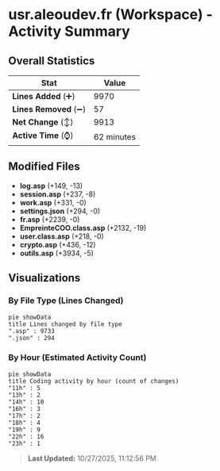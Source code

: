 # usr.aleoudev.fr (Workspace) - Activity Summary 

## Overall Statistics

| Stat                   | Value                                                             |
| ---------------------- | ----------------------------------------------------------------- |
| **Lines Added** (➕)   | 9970                                          |
| **Lines Removed** (➖) | 57                                        |
| **Net Change** (↕)    | 9913                |
| **Active Time** (⌚)   | 62 minutes |


## Modified Files
- **log.asp** (+149, -13)
- **session.asp** (+237, -8)
- **work.asp** (+331, -0)
- **settings.json** (+294, -0)
- **fr.asp** (+2239, -0)
- **EmpreinteCOO.class.asp** (+2132, -19)
- **user.class.asp** (+218, -0)
- **crypto.asp** (+436, -12)
- **outils.asp** (+3934, -5)

## Visualizations

### By File Type (Lines Changed)

```mermaid
pie showData
title Lines changed by file type
".asp" : 9733
".json" : 294
```

### By Hour (Estimated Activity Count)

```mermaid
pie showData
title Coding activity by hour (count of changes)
"11h" : 5
"13h" : 2
"14h" : 10
"16h" : 3
"17h" : 2
"18h" : 4
"19h" : 9
"22h" : 16
"23h" : 1
```


> **Last Updated:** 10/27/2025, 11:12:56 PM